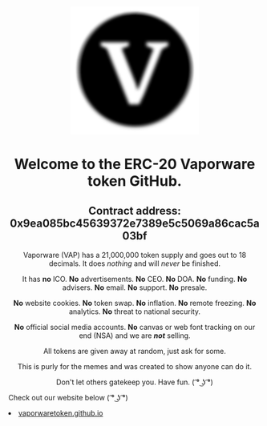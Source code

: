 <body>
    <p align="center"> <img width="256" height="256" src="https://raw.githubusercontent.com/Vaporware-Token/Vaporware-token.github.io/master/images/vaporware-256.png"> </p>
    <h1 align="center">Welcome to the ERC-20 Vaporware token GitHub.</h1>
    <h2 align="center">Contract address: 0x9ea085bc45639372e7389e5c5069a86cac5a03bf</h2>
    <p align="center">Vaporware (VAP) has a 21,000,000 token supply and goes out to 18 decimals. It does <em>nothing</em> and will <em>never</em> be finished.</p>
    <p align="center">It has <strong>no</strong> ICO. <strong>No</strong> advertisements. <strong>No</strong> CEO. <strong>No</strong> DOA. <strong>No</strong> funding. <strong>No</strong> advisers. <strong>No</strong> email. <strong>No</strong> support. <strong>No</strong> presale.</p>
    <p align="center"><strong>No</strong> website cookies. <strong>No</strong> token swap. <strong>No</strong> inflation. <strong>No</strong> remote freezing. <strong>No</strong> analytics. <strong>No</strong> threat to national security.
    <p align="center"><strong>No</strong> official social media accounts. <strong>No</strong> canvas or web font tracking on our end (NSA) and we are <strong><em>not</em></strong> selling.</p>
    <p align="center">All tokens are given away at random, just ask for some.</p>
    <p align="center">This is purly for the memes and was created to show anyone can do it.</p>
    <p align="center">Don't let others gatekeep you. Have fun. ( ͡° ͜ʖ ͡°)</p>
    <p align="left">Check out our website below ( ͡° ͜ʖ ͡°)</p>
    <li><a href="https://vaporwaretoken.github.io">vaporwaretoken.github.io</a></li>
</body>
